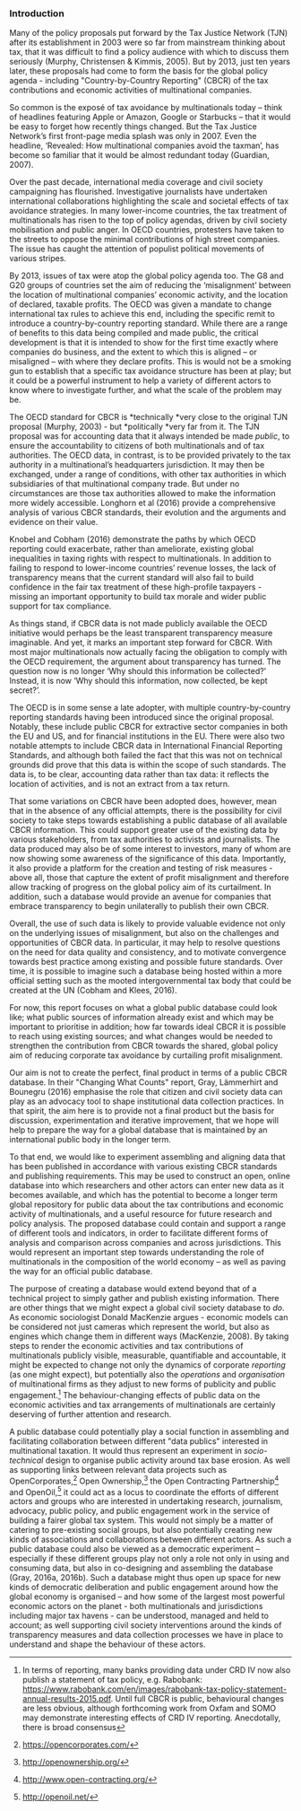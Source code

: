 ### Introduction

Many of the policy proposals put forward by the Tax Justice Network (TJN) after its establishment in 2003 were so far from mainstream thinking about tax, that it was difficult to find a policy audience with which to discuss them seriously (Murphy, Christensen & Kimmis, 2005). But by 2013, just ten years later, these proposals had come to form the basis for the global policy agenda - including "Country-by-Country Reporting" (CBCR) of the tax contributions and economic activities of multinational companies.

So common is the exposé of tax avoidance by multinationals today – think of headlines featuring Apple or Amazon, Google or Starbucks – that it would be easy to forget how recently things changed. But the Tax Justice Network’s first front-page media splash was only in 2007. Even the headline, ‘Revealed: How multinational companies avoid the taxman’, has become so familiar that it would be almost redundant today (Guardian, 2007).

Over the past decade, international media coverage and civil society campaigning has flourished. Investigative journalists have undertaken international collaborations highlighting the scale and societal effects of tax avoidance strategies. In many lower-income countries, the tax treatment of multinationals has risen to the top of policy agendas, driven by civil society mobilisation and public anger. In OECD countries, protesters have taken to the streets to oppose the minimal contributions of high street companies. The issue has caught the attention of populist political movements of various stripes.

By 2013, issues of tax were atop the global policy agenda too. The G8 and G20 groups of countries set the aim of reducing the ‘misalignment’ between the location of multinational companies’ economic activity, and the location of declared, taxable profits. The OECD was given a mandate to change international tax rules to achieve this end, including the specific remit to introduce a country-by-country reporting standard. While there are a range of benefits to this data being compiled and made public, the critical development is that it is intended to show for the first time exactly where companies do business, and the extent to which this is aligned – or misaligned – with where they declare profits. This is would not be a smoking gun to establish that a specific tax avoidance structure has been at play; but it could be a powerful instrument to help a variety of different actors to know where to investigate further, and what the scale of the problem may be.

The OECD standard for CBCR is *technically *very close to the original TJN proposal (Murphy, 2003)  - but *politically *very far from it. The TJN proposal was for accounting data that it always intended be made *public*, to ensure the accountability to citizens of both multinationals and of tax authorities. The OECD data, in contrast, is to be provided privately to the tax authority in a multinational’s headquarters jurisdiction. It may then be exchanged, under a range of conditions, with other tax authorities in which subsidiaries of that multinational company trade. But under no circumstances are those tax authorities allowed to make the information more widely accessible. Longhorn et al (2016) provide a comprehensive analysis of various CBCR standards, their evolution and the arguments and evidence on their value.

Knobel and Cobham (2016) demonstrate the paths by which OECD reporting could exacerbate, rather than ameliorate, existing global inequalities in taxing rights with respect to multinationals. In addition to failing to respond to lower-income countries’ revenue losses, the lack of transparency means that the current standard will also fail to build confidence in the fair tax treatment of these high-profile taxpayers - missing an important opportunity to build tax morale and wider public support for tax compliance.

As things stand, if CBCR data is not made publicly available the OECD initiative would perhaps be the least transparent transparency measure imaginable. And yet, it marks an important step forward for CBCR. With most major multinationals now actually facing the obligation to comply with the OECD requirement, the argument about transparency has turned. The question now is no longer ‘Why should this information be collected?’ Instead, it is now ‘Why should this information, now collected, be kept secret?’.

The OECD is in some sense a late adopter, with multiple country-by-country reporting standards having been introduced since the original proposal. Notably, these include public CBCR for extractive sector companies in both the EU and US, and for financial institutions in the EU. There were also two notable attempts to include CBCR data in International Financial Reporting Standards, and although both failed the fact that this was not on technical grounds did prove that this data is within the scope of such standards. The data is, to be clear, accounting data rather than tax data: it reflects the location of activities, and is not an extract from a tax return.

That some variations on CBCR have been adopted does, however, mean that in the absence of any official attempts, there is the possibility for civil society to take steps towards establishing a public database of all available CBCR information. This could support greater use of the existing data by various stakeholders, from tax authorities to activists and journalists. The data produced may also be of some interest to investors, many of whom are now showing some awareness of the significance of this data. Importantly, it also provide a platform for the creation and testing of risk measures - above all, those that capture the extent of profit misalignment and therefore allow tracking of progress on the global policy aim of its curtailment. In addition, such a database would provide an avenue for companies that embrace transparency to begin unilaterally to publish their own CBCR.

Overall, the use of such data is likely to provide valuable evidence not only on the underlying issues of misalignment, but also on the challenges and opportunities of CBCR data. In particular, it may help to resolve questions on the need for data quality and consistency, and to motivate convergence towards best practice among existing and possible future standards. Over time, it is possible to imagine such a database being hosted within a more official setting such as the mooted intergovernmental tax body that could be created at the UN (Cobham and Klees, 2016).

For now, this report focuses on what a global public database could look like; what public sources of information already exist and which may be important to prioritise in addition; how far towards ideal CBCR it is possible to reach using existing sources; and what changes would be needed to strengthen the contribution from CBCR towards the shared, global policy aim of reducing corporate tax avoidance by curtailing profit misalignment.

Our aim is not to create the perfect, final product in terms of a public CBCR database. In their "Changing What Counts" report, Gray, Lämmerhirt and Bounegru (2016) emphasise the role that citizen and civil society data can play as an advocacy tool to shape institutional data collection practices. In that spirit, the aim here is to provide not a final product but the basis for discussion, experimentation and iterative improvement, that we hope will help to prepare the way for a global database that is maintained by an international public body in the longer term.

To that end, we would like to experiment assembling and aligning data that has been published in accordance with various existing CBCR standards and publishing requirements. This may be used to construct an open, online database into which researchers and other actors can enter new data as it becomes available, and which has the potential to become a longer term global repository for public data about the tax contributions and economic activity of multinationals, and a useful resource for future research and policy analysis. The proposed database could contain and support a range of different tools and indicators, in order to facilitate different forms of analysis and comparison across companies and across jurisdictions. This would represent an important step towards understanding the role of multinationals in the composition of the world economy – as well as paving the way for an official public database.

The purpose of creating a database would extend beyond that of a technical project to simply gather and publish existing information. There are other things that we might expect a global civil society database to *do*. As economic sociologist Donald MacKenzie argues - economic models can be considered not just cameras which represent the world, but also as engines which change them in different ways (MacKenzie, 2008). By taking steps to render the economic activities and tax contributions of multinationals publicly visible, measurable, quantifiable and accountable, it might be expected to change not only the dynamics of corporate *reporting* (as one might expect), but potentially also the *operations* and *organisation* of multinational firms as they adjust to new forms of publicity and public engagement.[^27] The behaviour-changing effects of public data on the economic activities and tax arrangements of multinationals are certainly deserving of further attention and research.

A public database could potentially play a social function in assembling and facilitating collaboration between different "data publics" interested in multinational taxation. It would thus represent an experiment in *socio-technical* design to organise public activity around tax base erosion. As well as supporting links between relevant data projects such as OpenCorporates,[^1] Open Ownership,[^2] the Open Contracting Partnership[^3] and OpenOil,[^4] it could act as a locus to coordinate the efforts of different actors and groups who are interested in undertaking research, journalism, advocacy, public policy, and public engagement work in the service of building a fairer global tax system. This would not simply be a matter of catering to pre-existing social groups, but also potentially creating new kinds of associations and collaborations between different actors. As such a public database could also be viewed as a democratic experiment – especially if these different groups play not only a role not only in using and consuming data, but also in co-designing and assembling the database (Gray, 2016a, 2016b). Such a database might thus open up space for new kinds of democratic deliberation and public engagement around how the global economy is organised – and how some of the largest most powerful economic actors on the planet - both multinationals and jurisdictions including major tax havens - can be understood, managed and held to account; as well supporting civil society interventions around the kinds of transparency measures and data collection processes we have in place to understand and shape the behaviour of these actors.

[^1]: https://opencorporates.com/
[^2]: http://openownership.org/
[^3]: http://www.open-contracting.org/
[^4]: http://openoil.net/
[^27]: In terms of reporting, many banks providing data under CRD IV now also publish a statement of tax policy, e.g. Rabobank: https://www.rabobank.com/en/images/rabobank-tax-policy-statement-annual-results-2015.pdf. Until full CBCR is public, behavioural changes are less obvious, although forthcoming work from Oxfam and  SOMO may demonstrate interesting  effects of CRD IV reporting. Anecdotally, there is broad consensus
